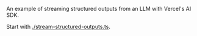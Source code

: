 An example of streaming structured outputs from an LLM with Vercel's AI SDK.

Start with [./stream-structured-outputs.ts](./stream-structured-outputs.ts).
